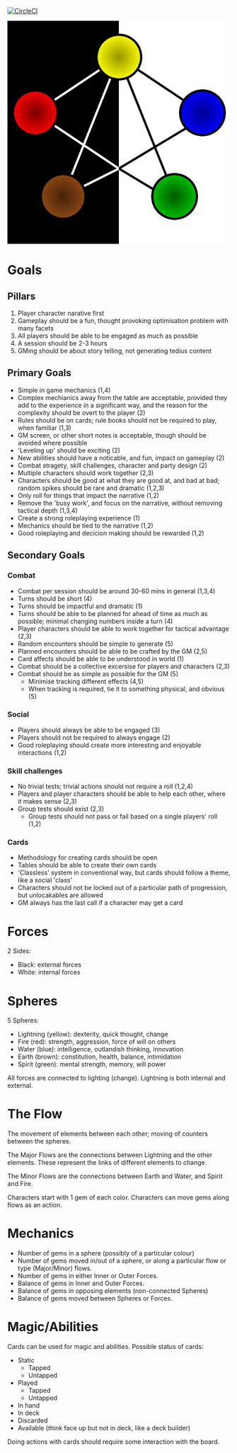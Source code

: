 [![CircleCI](https://circleci.com/gh/LukeAngove/MyRPG.svg?style=svg)](https://circleci.com/gh/LukeAngove/MyRPG)

![Image](images/board.svg)

# Goals
## Pillars
1. Player character narative first
2. Gameplay should be a fun, thought provoking optimisation problem with many facets
3. All players should be able to be engaged as much as possible
4. A session should be 2-3 hours
5. GMing should be about story telling, not generating tedius content

## Primary Goals
 - Simple in game mechanics (1,4)
 - Complex mechianics away from the table are acceptable, provided they add to the experience in a significant way, and the reason for the complexity should be overt to the player (2)
 - Rules should be on cards; rule books should not be required to play, when familiar (1,3)
 - GM screen, or other short notes is acceptable, though should be avoided where possible
 - 'Leveling up' should be exciting (2)
 - New abilities should have a noticable, and fun, impact on gameplay (2)
 - Combat stragety, skill challenges, character and party design (2)
 - Multiple characters should work together (2,3)
 - Characters should be good at what they are good at, and bad at bad; random spikes should be rare and dramatic (1,2,3)
 - Only roll for things that impact the narrative (1,2)
 - Remove the 'busy work', and focus on the narrative, without removing tactical depth (1,3,4)
 - Create a strong roleplaying experience (1)
 - Mechanics should be tied to the narrative (1,2)
 - Good roleplaying and decicion making should be rewarded (1,2)
 
## Secondary Goals
### Combat
 - Combat per session should be around 30-60 mins in general (1,3,4)
 - Turns should be short (4)
 - Turns should be impactful and dramatic (1)
 - Turns should be able to be planned for ahead of time as much as possible; minimal changing numbers inside a turn (4)
 - Player characters should be able to work together for tactical advantage (2,3)
 - Random encounters should be simple to generate (5)
 - Planned encounters should be able to be crafted by the GM (2,5)
 - Card affects should be able to be understood in world (1)
 - Combat should be a collective excersise for players and characters (2,3)
 - Combat should be as simple as possible for the GM (5)
    - Minimise tracking different effects (4,5)
    - When tracking is required, tie it to something physical, and obvious (5)

### Social
 - Players should always be able to be engaged (3)
 - Players should not be required to always engage (2)
 - Good roleplaying should create more interesting and enjoyable interactions (1,2)

### Skill challenges
 - No trivial tests; trivial actions should not require a roll (1,2,4)
 - Players and player characters should be able to help each other, where it makes sense (2,3)
 - Group tests should exist (2,3)
    - Group tests should not pass or fail based on a single players' roll (1,2)

### Cards
 - Methodology for creating cards should be open
 - Tables should be able to create their own cards
 - 'Classless' system in conventional way, but cards should follow a theme, like a social 'class'
 - Characters should not be locked out of a particular path of progression, but unlocakables are allowed
 - GM always has the last call if a character may get a card

# Forces
2 Sides:
 - Black: external forces
 - White: internal forces

# Spheres
5 Spheres:
 - Lightning (yellow): dexterity, quick thought, change
 - Fire (red): strength, aggression, force of will on others
 - Water (blue): intelligence, outlandish thinking, innovation
 - Earth (brown): constitution, health, balance, intimidation
 - Spirit (green): mental strength, memory, will power

All forces are connected to lighting (change). Lightning is both internal and external.

# The Flow
The movement of elements between each other; moving of counters between the spheres.

The Major Flows are the connections between Lightning and the other elements. These represent the links of different
elements to change.

The Minor Flows are the connections between Earth and Water, and Spirit and Fire.

Characters start with 1 gem of each color.
Characters can move gems along flows as an action.

# Mechanics
- Number of gems in a sphere (possibly of a particular colour)
- Number of gems moved in/out of a sphere, or along a particular flow or type (Major/Minor) flows.
- Number of gems in either Inner or Outer Forces. 
- Balance of gems in Inner and Outer Forces. 
- Balance of gems in opposing elements (non-connected Spheres)
- Balance of gems moved between Spheres or Forces.

# Magic/Abilities
Cards can be used for magic and abilities. Possible status of cards:
- Static
    - Tapped
    - Untapped
- Played
    - Tapped
    - Untapped
- In hand
- In deck
- Discarded
- Available (think face up but not in deck, like a deck builder)

Doing actions with cards should require some interaction with the board.

